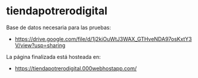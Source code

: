 # tiendapotrerodigital

Base de datos necesaria para las pruebas:
- https://drive.google.com/file/d/1j2kiOuWtJ3WAX_GTHveNDA97osKxtY3V/view?usp=sharing

La página finalizada está hosteada en:
- https://tiendapotrerodigital.000webhostapp.com/
